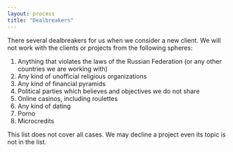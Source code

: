 ```yaml
---
layout: process
title: "Dealbreakers"
---
```


There several dealbreakers for us when we consider a new client.
We will not work with the clients or projects from the following spheres:

1. Anything that violates the laws of the Russian Federation (or any other countries we are working with)
2. Any kind of unofficial religious organizations
3. Any kind of financial pyramids
4. Political parties which believes and objectives we do not share
5. Online casinos, including roulettes
6. Any kind of dating
7. Porno
8. Microcredits

This list does not cover all cases. We may decline a project even its topic is not in the list.
